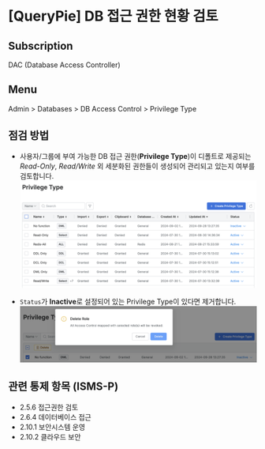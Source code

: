 # [QueryPie] DB 접근 권한 현황 검토

## Subscription 
DAC (Database Access Controller)

## Menu 
Admin > Databases > DB Access Control > Privilege Type

## 점검 방법 
- 사용자/그룹에 부여 가능한 DB 접근 권한(**Privilege Type**)이 디폴트로 제공되는 *Read-Only*, *Read/Write* 외 세분화된 권한들이 생성되어 관리되고 있는지 여부를 검토합니다.
![Privilege Types](images/privilege-types.png)

- `Status`가 **Inactive**로 설정되어 있는 Privilege Type이 있다면 제거합니다. 
![Delete Privilege Type](images/privilege-type-delete.png)

## 관련 통제 항목 (ISMS-P)
- 2.5.6 접근권한 검토
- 2.6.4 데이터베이스 접근
- 2.10.1 보안시스템 운영
- 2.10.2 클라우드 보안
